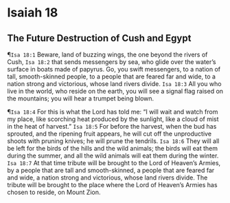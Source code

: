 # Isaiah 18

## The Future Destruction of Cush and Egypt
¶`Isa 18:1` Beware, land of buzzing wings, the one beyond the rivers of Cush,
`Isa 18:2` that sends messengers by sea, who glide over the water’s surface in boats made of papyrus. Go, you swift messengers, to a nation of tall, smooth-skinned people, to a people that are feared far and wide, to a nation strong and victorious, whose land rivers divide.
`Isa 18:3` All you who live in the world, who reside on the earth, you will see a signal flag raised on the mountains; you will hear a trumpet being blown.

¶`Isa 18:4` For this is what the Lord has told me: “I will wait and watch from my place, like scorching heat produced by the sunlight, like a cloud of mist in the heat of harvest.”
`Isa 18:5` For before the harvest, when the bud has sprouted, and the ripening fruit appears, he will cut off the unproductive shoots with pruning knives; he will prune the tendrils.
`Isa 18:6` They will all be left for the birds of the hills and the wild animals; the birds will eat them during the summer, and all the wild animals will eat them during the winter.
`Isa 18:7` At that time tribute will be brought to the Lord of Heaven’s Armies, by a people that are tall and smooth-skinned, a people that are feared far and wide, a nation strong and victorious, whose land rivers divide. The tribute will be brought to the place where the Lord of Heaven’s Armies has chosen to reside, on Mount Zion.
